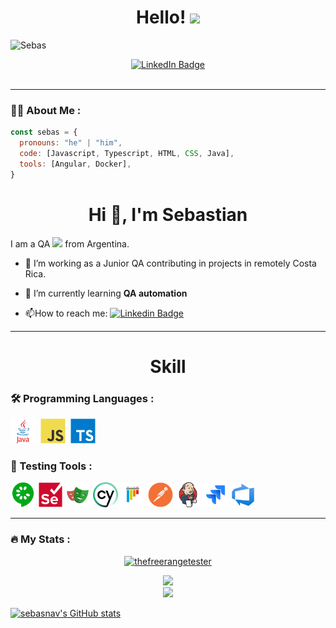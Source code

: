   <h1 align="center">
 Hello!
  <img src="https://media.giphy.com/media/hvRJCLFzcasrR4ia7z/giphy.gif" width="30px"/>
  </h1>
  
![Sebas](https://github.com/sebasnav/sebasnav/assets/89879669/0eb2f728-e322-44f7-98ad-3c51ddfff334)

<div id="header" align="center">
  <div id="badges">
    <a href="https://www.linkedin.com/in/sebas-navarrete/">
      <img src="https://img.shields.io/badge/LinkedIn-blue?style=for-the-badge&logo=linkedin&logoColor=white" alt="LinkedIn Badge"/>
    </a>
  </div>
  <img src="https://komarev.com/ghpvc/?username=sebasnav&color=blue" alt=""/>
</div>



---
### :man_technologist: About Me :

```javascript
const sebas = {
  pronouns: "he" | "him",
  code: [Javascript, Typescript, HTML, CSS, Java],
  tools: [Angular, Docker],
}
```

<h1 align="center">Hi 👋, I'm Sebastian</h1>

I am a QA <img src="https://media.giphy.com/media/WUlplcMpOCEmTGBtBW/giphy.gif" width="30"> from Argentina.
- :telescope: I’m working as a Junior QA contributing in projects in remotely Costa Rica.

- 🌱 I’m currently learning **QA automation**

- :mailbox:How to reach me: [![Linkedin Badge](https://img.shields.io/badge/-Sebas-blue?style=flat&logo=Linkedin&logoColor=white)](https://www.linkedin.com/in/sebas-navarrete/)


---

<h1 align="center">Skill</h1>

### :hammer_and_wrench: Programming Languages :
<div>
  <img src="https://github.com/devicons/devicon/blob/master/icons/java/java-original-wordmark.svg" title="Java" alt="Java" width="40" height="40"/>&nbsp;
  <img src="https://github.com/devicons/devicon/blob/master/icons/javascript/javascript-original.svg" title="JavaScript" alt="JavaScript" width="40" height="40"/>&nbsp;
  <img src="https://github.com/devicons/devicon/blob/master/icons/typescript/typescript-original.svg" title="JavaScript" alt="TypeScript" width="40" height="40"/>&nbsp;  
</div>

### 🐞 Testing Tools :
<div>
<img src="https://github.com/devicons/devicon/blob/master/icons/cucumber/cucumber-plain.svg" title="Cucumber" **alt="Cucumber" width="40" height="40"/>
  <img src="https://github.com/devicons/devicon/blob/master/icons/selenium/selenium-original.svg" title="Selenium" **alt="Selenium" width="40" height="40"/>
  <img src="https://github.com/devicons/devicon/blob/master/icons/playwright/playwright-original.svg" title="Playwright" **alt="Selenium" width="40" height="40"/>
  <img src="https://github.com/devicons/devicon/blob/master/icons/cypressio/cypressio-original.svg" title="CypressIO" **alt="CypressIO" width="40" height="40"/>
  <img src="https://github.com/devicons/devicon/blob/master/icons/pytest/pytest-original.svg" title="Pytest" **alt="Pytest" width="40" height="40"/>
  <img src="https://github.com/devicons/devicon/blob/master/icons/postman/postman-original.svg" title="Postman" **alt="Postman" width="40" height="40"/>
  <img src="https://github.com/devicons/devicon/blob/master/icons/jenkins/jenkins-original.svg" title="Jenkins" **alt="Jenkins" width="40" height="40"/>
  <img src="https://github.com/devicons/devicon/blob/master/icons/jira/jira-original.svg" title="Jira" **alt="Jira" width="40" height="40"/>
  <img src="https://github.com/devicons/devicon/blob/master/icons/azuredevops/azuredevops-original.svg" title="Azure DevOps" **alt="Azure DevOps" width="40" height="40"/>

</div>

---

### :fire: My Stats :
<p align="center"> <a href="https://github.com/ryo-ma/github-profile-trophy"><img src="https://github-profile-trophy.vercel.app/?username=sebasnav" alt="thefreerangetester" /></a> </p>
<div align="center">  
  <img src="http://github-readme-streak-stats.herokuapp.com?user=sebasnav&theme=dark&background=000000" width="600"/>
</div>
<div align="center">
  <img src="https://github-readme-stats.vercel.app/api/top-langs/?username=sebasnav&layout=compact&theme=vision-friendly-dark" width="600"/>
</div>

[![sebasnav's GitHub stats](https://github-readme-stats.vercel.app/api?username=sebasnav)](https://github.com/anuraghazra/github-readme-stats)
